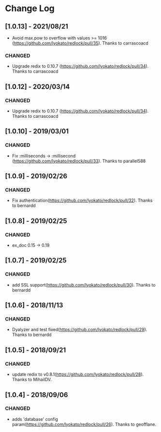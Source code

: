 # Change Log

## [1.0.13] - 2021/08/21

- Avoid max.pow to overflow with values >= 1016 (https://github.com/lyokato/redlock/pull/35). Thanks to carrascoacd

### CHANGED

- Upgrade redix to 0.10.7 (https://github.com/lyokato/redlock/pull/34). Thanks to carrascoacd

## [1.0.12] - 2020/03/14

### CHANGED

- Upgrade redix to 0.10.7 (https://github.com/lyokato/redlock/pull/34). Thanks to carrascoacd

## [1.0.10] - 2019/03/01

### CHANGED

- Fix :milliseconds -> :millisecond (https://github.com/lyokato/redlock/pull/33). Thanks to parallel588

## [1.0.9] - 2019/02/26

### CHANGED

- Fix authentication(https://github.com/lyokato/redlock/pull/32). Thanks to bernardd

## [1.0.8] - 2019/02/25

### CHANGED

- ex_doc 0.15 -> 0.19

## [1.0.7] - 2019/02/25

### CHANGED

- add SSL support(https://github.com/lyokato/redlock/pull/30). Thanks to bernardd

## [1.0.6] - 2018/11/13

### CHANGED

- Dyalyzer and test fixed(https://github.com/lyokato/redlock/pull/29). Thanks to bernardd

## [1.0.5] - 2018/09/21

### CHANGED

- update redix to v0.8.1(https://github.com/lyokato/redlock/pull/28). Thanks to MihailDV.

## [1.0.4] - 2018/09/06

### CHANGED

- adds 'database' config param(https://github.com/lyokato/redlock/pull/26). Thanks to geofflane.
